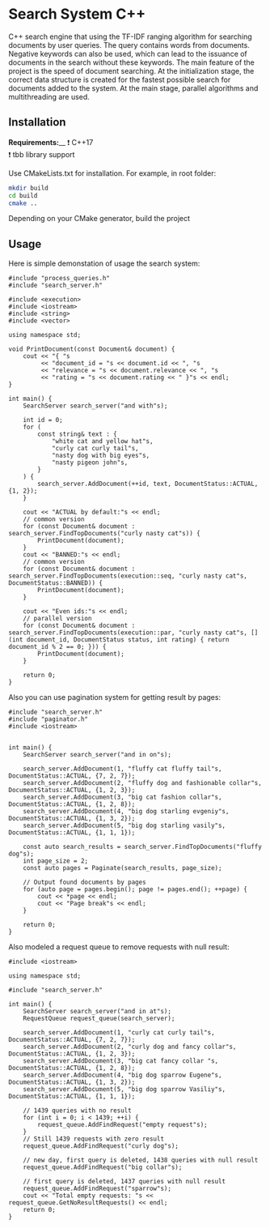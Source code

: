 # Search System C++

C++ search engine that using the TF-IDF ranging algorithm for searching documents by user queries. The query contains words from documents. Negative keywords can also be used, which can lead to the issuance of documents in the search without these keywords. The main feature of the project is the speed of document searching. At the initialization stage, the correct data structure is created for the fastest possible search for documents added to the system. At the main stage, parallel algorithms and multithreading are used.

## Installation

**Requirements:**__
❗ C++17  
❗ tbb library support


Use CMakeLists.txt for installation. For example, in root folder:
```bash
mkdir build
cd build
cmake ..
```
Depending on your CMake generator, build the project

## Usage

Here is simple demonstation of usage the search system:
```
#include "process_queries.h"
#include "search_server.h"

#include <execution>
#include <iostream>
#include <string>
#include <vector>

using namespace std;

void PrintDocument(const Document& document) {
    cout << "{ "s
         << "document_id = "s << document.id << ", "s
         << "relevance = "s << document.relevance << ", "s
         << "rating = "s << document.rating << " }"s << endl;
}

int main() {
    SearchServer search_server("and with"s);

    int id = 0;
    for (
        const string& text : {
            "white cat and yellow hat"s,
            "curly cat curly tail"s,
            "nasty dog with big eyes"s,
            "nasty pigeon john"s,
        }
    ) {
        search_server.AddDocument(++id, text, DocumentStatus::ACTUAL, {1, 2});
    }

    cout << "ACTUAL by default:"s << endl;
    // common version
    for (const Document& document : search_server.FindTopDocuments("curly nasty cat"s)) {
        PrintDocument(document);
    }
    cout << "BANNED:"s << endl;
    // common version
    for (const Document& document : search_server.FindTopDocuments(execution::seq, "curly nasty cat"s, DocumentStatus::BANNED)) {
        PrintDocument(document);
    }

    cout << "Even ids:"s << endl;
    // parallel version
    for (const Document& document : search_server.FindTopDocuments(execution::par, "curly nasty cat"s, [](int document_id, DocumentStatus status, int rating) { return document_id % 2 == 0; })) {
        PrintDocument(document);
    }

    return 0;
}
```

Also you can use pagination system for getting result by pages:
```
#include "search_server.h"
#include "paginator.h"
#include <iostream>


int main() {
    SearchServer search_server("and in on"s);

    search_server.AddDocument(1, "fluffy cat fluffy tail"s, DocumentStatus::ACTUAL, {7, 2, 7});
    search_server.AddDocument(2, "fluffy dog and fashionable collar"s, DocumentStatus::ACTUAL, {1, 2, 3});
    search_server.AddDocument(3, "big cat fashion collar"s, DocumentStatus::ACTUAL, {1, 2, 8});
    search_server.AddDocument(4, "big dog starling evgeniy"s, DocumentStatus::ACTUAL, {1, 3, 2});
    search_server.AddDocument(5, "big dog starling vasily"s, DocumentStatus::ACTUAL, {1, 1, 1});

    const auto search_results = search_server.FindTopDocuments("fluffy dog"s);
    int page_size = 2;
    const auto pages = Paginate(search_results, page_size);

    // Output found documents by pages
    for (auto page = pages.begin(); page != pages.end(); ++page) {
        cout << *page << endl;
        cout << "Page break"s << endl;
    }

    return 0;
}
```

Also modeled a request queue to remove requests with null result:
```
#include <iostream>

using namespace std;

#include "search_server.h"

int main() {
    SearchServer search_server("and in at"s);
    RequestQueue request_queue(search_server);

    search_server.AddDocument(1, "curly cat curly tail"s, DocumentStatus::ACTUAL, {7, 2, 7});
    search_server.AddDocument(2, "curly dog and fancy collar"s, DocumentStatus::ACTUAL, {1, 2, 3});
    search_server.AddDocument(3, "big cat fancy collar "s, DocumentStatus::ACTUAL, {1, 2, 8});
    search_server.AddDocument(4, "big dog sparrow Eugene"s, DocumentStatus::ACTUAL, {1, 3, 2});
    search_server.AddDocument(5, "big dog sparrow Vasiliy"s, DocumentStatus::ACTUAL, {1, 1, 1});

    // 1439 queries with no result
    for (int i = 0; i < 1439; ++i) {
        request_queue.AddFindRequest("empty request"s);
    }
    // Still 1439 requests with zero result
    request_queue.AddFindRequest("curly dog"s);

    // new day, first query is deleted, 1438 queries with null result
    request_queue.AddFindRequest("big collar"s);
    
    // first query is deleted, 1437 queries with null result
    request_queue.AddFindRequest("sparrow"s);
    cout << "Total empty requests: "s << request_queue.GetNoResultRequests() << endl;
    return 0;
}
```
